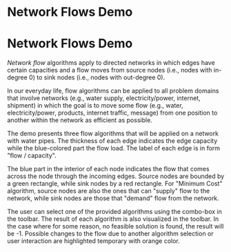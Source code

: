 <!--
 //////////////////////////////////////////////////////////////////////////////
 // @license
 // This file is part of yFiles for HTML 2.6.
 // Use is subject to license terms.
 //
 // Copyright (c) 2000-2024 by yWorks GmbH, Vor dem Kreuzberg 28,
 // 72070 Tuebingen, Germany. All rights reserved.
 //
 //////////////////////////////////////////////////////////////////////////////
-->
# Network Flows Demo

# Network Flows Demo

_Network flow_ algorithms apply to directed networks in which edges have certain capacities and a flow moves from source nodes (i.e., nodes with in-degree 0) to sink nodes (i.e., nodes with out-degree 0).

In our everyday life, flow algorithms can be applied to all problem domains that involve networks (e.g., water supply, electricity/power, internet, shipment) in which the goal is to move some flow (e.g., water, electricity/power, products, internet traffic, message) from one position to another within the network as efficient as possible.

The demo presents three flow algorithms that will be applied on a network with water pipes. The thickness of each edge indicates the edge capacity while the blue-colored part the flow load. The label of each edge is in form "flow / capacity".

The blue part in the interior of each node indicates the flow that comes across the node through the incoming edges. Source nodes are bounded by a green rectangle, while sink nodes by a red rectangle. For "Minimum Cost" algorithm, source nodes are also the ones that can "supply" flow to the network, while sink nodes are those that "demand" flow from the network.

The user can select one of the provided algorithms using the combo-box in the toolbar. The result of each algorithm is also visualized in the toolbar. In the case where for some reason, no feasible solution is found, the result will be -1. Possible changes to the flow due to another algorithm selection or user interaction are highlighted temporary with orange color.
